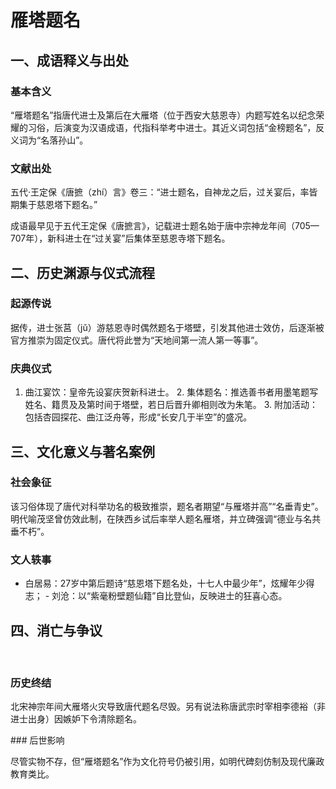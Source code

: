 # 雁塔题名

## 一、成语释义与出处‌

### ‌基本含义‌

“雁塔题名”指唐代进士及第后在大雁塔（位于西安大慈恩寺）内题写姓名以纪念荣耀的习俗，后演变为汉语成语，代指科举考中进士。其近义词包括“金榜题名”，反义词为“名落孙山”。

### ‌文献出处‌

五代·王定保《唐摭（zhí）言》卷三：“进士题名，自神龙之后，过关宴后，率皆期集于慈恩塔下题名。”

成语最早见于五代王定保《唐摭言》，记载进士题名始于唐中宗神龙年间（705—707年），新科进士在“过关宴”后集体至慈恩寺塔下题名。


## 二、历史渊源与仪式流程

### ‌起源传说‌

据传，进士张莒（jǔ）游慈恩寺时偶然题名于塔壁，引发其他进士效仿，后逐渐被官方推崇为固定仪式。唐代将此誉为“天地间第一流人第一等事”。

### ‌庆典仪式‌

1. ‌曲江宴饮‌：皇帝先设宴庆贺新科进士。
‌2. 集体题名‌：推选善书者用墨笔题写姓名、籍贯及及第时间于塔壁，若日后晋升卿相则改为朱笔。
‌3. 附加活动‌：包括杏园探花、曲江泛舟等，形成“长安几于半空”的盛况。

## 三、文化意义与著名案例

### ‌社会象征‌

该习俗体现了唐代对科举功名的极致推崇，题名者期望“与雁塔并高”“名垂青史”。明代喻茂坚曾仿效此制，在陕西乡试后率举人题名雁塔，并立碑强调“德业与名共垂不朽”。

### ‌文人轶事‌

- ‌白居易‌：27岁中第后题诗“慈恩塔下题名处，十七人中最少年”，炫耀年少得志；
-‌ 刘沧‌：以“紫毫粉壁题仙籍”自比登仙，反映进士的狂喜心态。

## 四、消亡与争议
‌
### 历史终结‌

北宋神宗年间大雁塔火灾导致唐代题名尽毁。另有说法称唐武宗时宰相李德裕（非进士出身）因嫉妒下令清除题名。

‌### 后世影响‌

尽管实物不存，但“雁塔题名”作为文化符号仍被引用，如明代碑刻仿制及现代廉政教育类比。